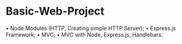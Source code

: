# Basic-Web-Project
• Node Modules (HTTP, Creating simple HTTP Server); • Express.js Framework; • MVC; • MVC with Node, Express.js, Handlebars.
